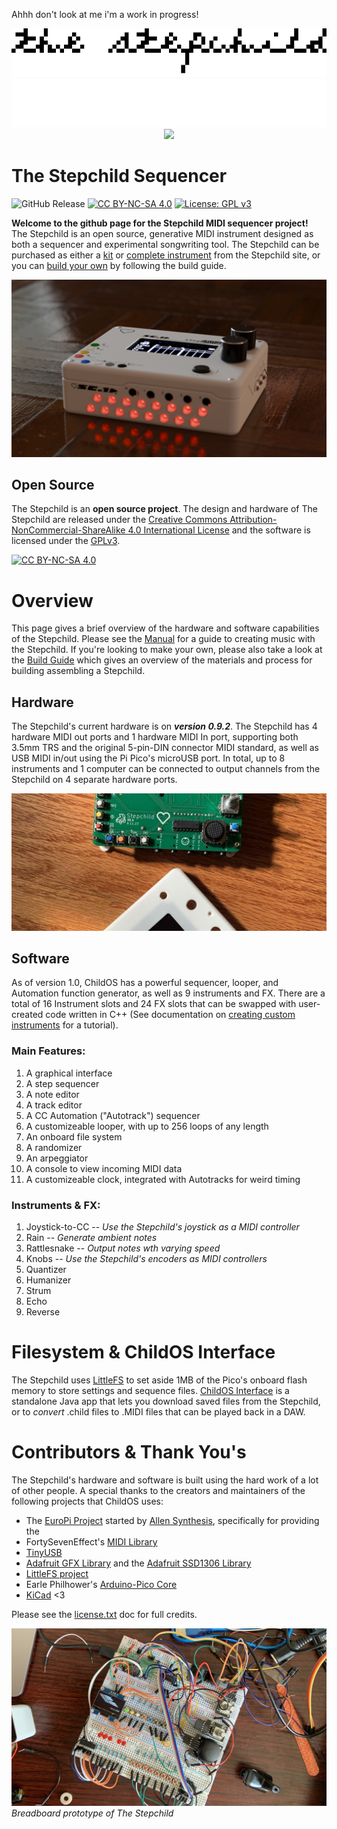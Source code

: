 <!-- ![Gif of the Stepchild Rotating](readme/stepchild.gif) -->
Ahhh don't look at me i'm a work in progress!

<p align="center">
</p>

<p align="center">
<img src = "readme/cursive_light.png#gh-light-mode-only">
<img src = "readme/cursive_dark.png#gh-dark-mode-only">
<img src="manual/images/stepchild.gif">
</p>

<!-- intro -->
# The Stepchild Sequencer
[cc-by-nc-sa-shield]: https://img.shields.io/badge/License-CC%20BY--NC--SA%204.0-lightgrey.svg
[cc-by-nc-sa]: http://creativecommons.org/licenses/by-nc-sa/4.0/
![GitHub Release](https://img.shields.io/github/v/release/alexlafetra/stepchild) [![CC BY-NC-SA 4.0][cc-by-nc-sa-shield]][cc-by-nc-sa] [![License: GPL v3](https://img.shields.io/badge/License-GPLv3-blue.svg)](https://www.gnu.org/licenses/gpl-3.0)

  
**Welcome to the github page for the Stepchild MIDI sequencer project!** The Stepchild is an open source, generative MIDI instrument designed as both a sequencer and experimental songwriting tool. The Stepchild can be purchased as either a [kit]() or [complete instrument]() from the Stepchild site, or you can [build your own]() by following the build guide.

![Render of The Stepchild](readme/opaque.png)

## Open Source
The Stepchild is an **open source project**. The design and hardware of The Stepchild are released under the [Creative Commons Attribution-NonCommercial-ShareAlike 4.0 International License][cc-by-nc-sa] and the software is licensed under the [GPLv3](https://www.gnu.org/licenses/gpl-3.0.html).
<!-- This work is licensed under a
. -->
[cc-by-nc-sa-image]: https://licensebuttons.net/l/by-nc-sa/4.0/88x31.png
[![CC BY-NC-SA 4.0][cc-by-nc-sa-image]][cc-by-nc-sa]
<!-- links to social media, reddit, website -->
<!-- capabilities -->
# Overview
This page gives a brief overview of the hardware and software capabilities of the Stepchild. Please see the [Manual](manual/manual.md) for a guide to creating music with the Stepchild. If you're looking to make your own, please also take a look at the [Build Guide]() which gives an overview of the materials and process for building assembling a Stepchild.

## Hardware
The Stepchild's current hardware is on ***version 0.9.2***.
The Stepchild has 4 hardware MIDI out ports and 1 hardware MIDI In port, supporting both 3.5mm TRS and the original 5-pin-DIN connector MIDI standard, as well as USB MIDI in/out using the Pi Pico's microUSB port. In total, up to 8 instruments and 1 computer can be connected to output channels from the Stepchild on 4 separate hardware ports.

![Image](readme/stepchild_disassembled.jpg)

<!-- ![Image of the stepchild](readme/stepchild_assembly.jpg) -->

## Software
As of version 1.0, ChildOS has a powerful sequencer, looper, and Automation function generator, as well as 9 instruments and FX. There are a total of 16 Instrument slots and 24 FX slots that can be swapped with user-created code written in C++ (See documentation on [creating custom instruments]() for a tutorial).



### Main Features:
1. A graphical interface
2. A step sequencer
3. A note editor
4. A track editor
5. A CC Automation ("Autotrack") sequencer
6. A customizeable looper, with up to 256 loops of any length
7. An onboard file system
8. A randomizer
9. An arpeggiator
10. A console to view incoming MIDI data
11. A customizeable clock, integrated with Autotracks for weird timing

### Instruments & FX:
1. Joystick-to-CC -- <i>Use the Stepchild's joystick as a MIDI controller</i>
2. Rain           -- <i>Generate ambient notes</i>
3. Rattlesnake    -- <i>Output notes wth varying speed</i>
4. Knobs          -- <i>Use the Stepchild's encoders as MIDI controllers</i>
5. Quantizer
6. Humanizer
7. Strum
8. Echo
9. Reverse

# Filesystem & ChildOS Interface

The Stepchild uses [LittleFS]() to set aside 1MB of the Pico's onboard flash memory to store settings and sequence files. [ChildOS Interface](https://github.com/alexlafetra/childOSInterface) is a standalone Java app that lets you download saved files from the Stepchild, or to <i>convert</i> .child files to .MIDI files that can be played back in a DAW. 

# Contributors & Thank You's
<!-- libraries childOS relies on -->
The Stepchild's hardware and software is built using the hard work of a lot of other people. A special thanks to the creators and maintainers of the following projects that ChildOS uses:

 * The [EuroPi Project](https://github.com/Allen-Synthesis/EuroPi) started by [Allen Synthesis](https://www.allensynthesis.co.uk/index.html), specifically for providing the 
 * FortySevenEffect's [MIDI Library](https://github.com/FortySevenEffects/arduino_midi_library)
 * [TinyUSB](https://github.com/hathach/tinyusb)
 * [Adafruit GFX Library](https://github.com/adafruit/Adafruit-GFX-Library) and the [Adafruit SSD1306 Library](https://github.com/adafruit/Adafruit_SSD1306)
 * [LittleFS project](https://github.com/littlefs-project/littlefs)
 * Earle Philhower's [Arduino-Pico Core](https://github.com/earlephilhower/arduino-pico)
 * [KiCad](https://www.kicad.org/) <3

 Please see the [license.txt]() doc for full credits.

 ![](readme/prototype.jpeg)
*Breadboard prototype of The Stepchild*

